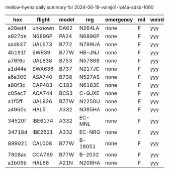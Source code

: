 mellow-hyena daily summary for 2024-06-19-vallejo1-rpi4a-adsb-1090

|hex|flight|model|reg|emergency|mil|weirdo|
|--|--|--|--|--|--|--|
|a28ed4|unknown|DA62|N264LA|none|F|yyy|
|a927de|N6896P|PA24|N6896P|none|F|yyy|
|aadb37|UAL673|B772|N799UA|none|F|yyy|
|4b191f|SWR39|B77W|HB-JNJ|none|F|yyy|
|a76f6c|UAL638|B753|N57868|none|F|yyy|
|a1d44e|SWA636|B737|N217JC|none|F|yyy|
|a6a300|ASA740|B738|N527AS|none|F|yyy|
|a80f3c|CAP483|C182|N6183E|none|F|yyy|
|c05ec7|ACA744|BCS3|C-GJXE|none|F|yyy|
|a1f5ff|UAL926|B77W|N2250U|none|F|yyy|
|a4960c|HAL5|A332|N395HA|none|F|yyy|
|34520f|IBE6174|A332|EC-MNL|none|F|yyy|
|34718d|IBE2621|A332|EC-NRG|none|F|yyy|
|899021|CAL008|B77W|B-18051|none|F|yyy|
|7808ac|CCA769|B77W|B-2032|none|F|yyy|
|a1b06b|HAL66|A21N|N208HA|none|F|yyy|

